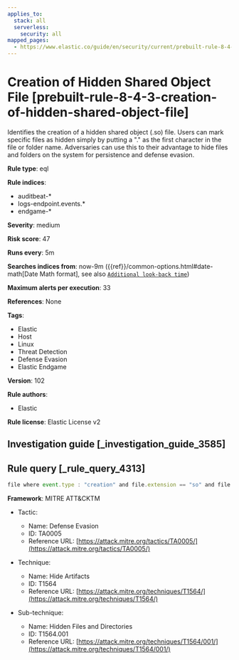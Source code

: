 ```yaml
---
applies_to:
  stack: all
  serverless:
    security: all
mapped_pages:
  - https://www.elastic.co/guide/en/security/current/prebuilt-rule-8-4-3-creation-of-hidden-shared-object-file.html
---
```


# Creation of Hidden Shared Object File [prebuilt-rule-8-4-3-creation-of-hidden-shared-object-file]

Identifies the creation of a hidden shared object (.so) file. Users can mark specific files as hidden simply by putting a "." as the first character in the file or folder name. Adversaries can use this to their advantage to hide files and folders on the system for persistence and defense evasion.

**Rule type**: eql

**Rule indices**:

* auditbeat-*
* logs-endpoint.events.*
* endgame-*

**Severity**: medium

**Risk score**: 47

**Runs every**: 5m

**Searches indices from**: now-9m ({{ref}}/common-options.html#date-math[Date Math format], see also [`Additional look-back time`](docs-content://solutions/security/detect-and-alert/create-detection-rule.md#rule-schedule))

**Maximum alerts per execution**: 33

**References**: None

**Tags**:

* Elastic
* Host
* Linux
* Threat Detection
* Defense Evasion
* Elastic Endgame

**Version**: 102

**Rule authors**:

* Elastic

**Rule license**: Elastic License v2

## Investigation guide [_investigation_guide_3585]



## Rule query [_rule_query_4313]

```js
file where event.type : "creation" and file.extension == "so" and file.name : ".*.so"
```

**Framework**: MITRE ATT&CKTM

* Tactic:

    * Name: Defense Evasion
    * ID: TA0005
    * Reference URL: [https://attack.mitre.org/tactics/TA0005/](https://attack.mitre.org/tactics/TA0005/)

* Technique:

    * Name: Hide Artifacts
    * ID: T1564
    * Reference URL: [https://attack.mitre.org/techniques/T1564/](https://attack.mitre.org/techniques/T1564/)

* Sub-technique:

    * Name: Hidden Files and Directories
    * ID: T1564.001
    * Reference URL: [https://attack.mitre.org/techniques/T1564/001/](https://attack.mitre.org/techniques/T1564/001/)



